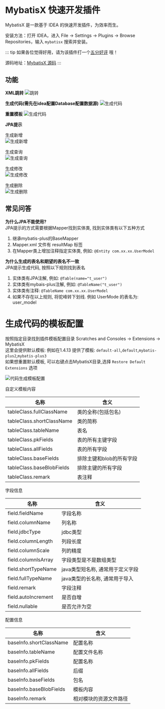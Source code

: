 # MybatisX 快速开发插件

MybatisX 是一款基于 IDEA 的快速开发插件，为效率而生。

安装方法：打开 IDEA，进入 File -> Settings -> Plugins -> Browse Repositories，输入 `mybatisx` 搜索并安装。

::: tip
如果各位觉得好用，请为该插件打一个[五分好评](https://plugins.jetbrains.com/plugin/10119-mybatisx) 哦！

源码地址：[MybatisX 源码](https://gitee.com/baomidou/MybatisX)
:::

## 功能
**XML跳转**
 ![跳转](/img/mybatisx-jump.gif)
 
 
**生成代码(需先在idea配置Database配置数据源)**
 ![生成代码](/img/mybatisx-generate.gif)
 
**重置模板**
 ![生成代码](/img/mybatisx-reset-template.gif)
  
**JPA提示**

生成新增  
  ![生成新增](/img/mybatisx-tip-insert.gif)
  
生成查询  
  ![生成查询](/img/mybatisx-tip-select.gif)
  
生成修改  
  ![生成修改](/img/mybatisx-tip-update.gif)
  
生成删除  
  ![生成删除](/img/mybatisx-tip-delete.gif)



## 常见问答

**为什么JPA不能使用?**  
JPA提示的方式需要根据Mapper找到实体类, 找到实体类有以下五种方式
1. 继承mybatis-plus的BaseMapper
2. Mapper.xml 文件有 resultMap 标签
3. 在Mapper类上增加注释指定实体类, 例如: `@Entity com.xx.xx.UserModel`

**为什么生成的表名和期望的表名不一致**  
JPA提示生成代码, 按照以下规则找到表名
1. 实体类有JPA注解, 例如: `@Table(name="t_user")`
2. 实体类有mybais-plus注解, 例如: `@TableName("t_user")`
3. 实体类有注释: `@TableName com.xx.xx.UserModel`
4. 如果不存在以上规则, 将驼峰转下划线. 例如 UserMode 的表名为: user_model


# 生成代码的模板配置
按照指定目录找到插件模板配置目录
Scratches and Consoles -> Extensions -> MybatisX  
这里会提供默认模板: 例如在1.4.13 提供了模板: `default-all`,`default`,`mybatis-plus2`,`mybatis-plus3`  
如果想重置默认模板, 可以右键点击MybatisX目录,选择 `Restore Default Extensions` 选项

 ![代码生成模板配置](/img/mybatisx-template-setting.jpg)
 
自定义模板内容

名称 | 含义
---|---
tableClass.fullClassName | 类的全称(包括包名)
tableClass.shortClassName | 类的简称
tableClass.tableName | 表名
tableClass.pkFields | 表的所有主键字段
tableClass.allFields | 表的所有字段
tableClass.baseFields | 排除主键和blob的所有字段
tableClass.baseBlobFields | 排除主键的所有字段
tableClass.remark | 表注释

字段信息

名称 | 含义
---|---
field.fieldName | 字段名称
field.columnName | 列名称
field.jdbcType | jdbc类型
field.columnLength | 列段长度
field.columnScale | 列的精度
field.columnIsArray | 字段类型是不是数组类型
field.shortTypeName | java类型短名称, 通常用于定义字段
field.fullTypeName | java类型的长名称, 通常用于导入
field.remark | 字段注释
field.autoIncrement | 是否自增
field.nullable | 是否允许为空

配置信息

名称 | 含义
---|---
baseInfo.shortClassName | 配置名称
baseInfo.tableName | 配置文件名称
baseInfo.pkFields | 配置名称
baseInfo.allFields | 后缀
baseInfo.baseFields | 包名
baseInfo.baseBlobFields | 模板内容
baseInfo.remark | 相对模块的资源文件路径
